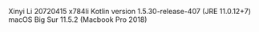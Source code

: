 Xinyi Li
20720415 x784li
Kotlin version 1.5.30-release-407 (JRE 11.0.12+7)
macOS Big Sur 11.5.2 (Macbook Pro 2018)